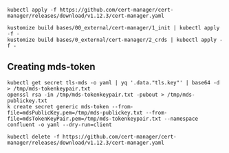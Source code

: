`kubectl apply -f https://github.com/cert-manager/cert-manager/releases/download/v1.12.3/cert-manager.yaml`
```
kustomize build bases/00_external/cert-manager/1_init | kubectl apply -f -
kustomize build bases/0_external/cert-manager/2_crds | kubectl apply -f -
```


## Creating mds-token
```
kubectl get secret tls-mds -o yaml | yq '.data."tls.key"' | base64 -d > /tmp/mds-tokenkeypair.txt
openssl rsa -in /tmp/mds-tokenkeypair.txt -pubout > /tmp/mds-publickey.txt
k create secret generic mds-token --from-file=mdsPublicKey.pem=/tmp/mds-publickey.txt --from-file=mdsTokenKeyPair.pem=/tmp/mds-tokenkeypair.txt --namespace confluent -o yaml --dry-run=client
```


`kubectl delete -f https://github.com/cert-manager/cert-manager/releases/download/v1.12.3/cert-manager.yaml`